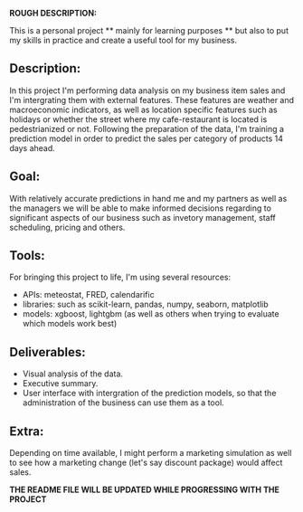 **ROUGH DESCRIPTION:**

This is a personal project ** mainly for learning purposes ** but also to put my skills in practice and create a useful tool for my business.

## Description:
  In this project I'm performing data analysis on my business item sales and I'm intergrating them with external features. These features are weather and macroeconomic indicators, as well as location specific features such as holidays or whether the street where my cafe-restaurant is located is pedestrianized or not.
  Following the preparation of the data, I'm training a prediction model in order to predict the sales per category of products 14 days ahead.

## Goal:
  With relatively accurate predictions in hand me and my partners as well as the managers we will be able to make informed decisions regarding to significant aspects of our business such as invetory management, staff scheduling, pricing and others.

## Tools:
  For bringing this project to life, I'm using several resources:
  - APIs: meteostat, FRED, calendarific
  - libraries: such as scikit-learn, pandas, numpy, seaborn, matplotlib
  - models: xgboost, lightgbm (as well as others when trying to evaluate which models work best)

## Deliverables:
 - Visual analysis of the data.
 - Executive summary.
 - User interface with intergration of the prediction models, so that the administration of the business can use them as a tool.
  

## Extra:
  Depending on time available, I might perform a marketing simulation as well to see how a marketing change (let's say discount package) would affect sales.

**THE README FILE WILL BE UPDATED WHILE PROGRESSING WITH THE PROJECT**

